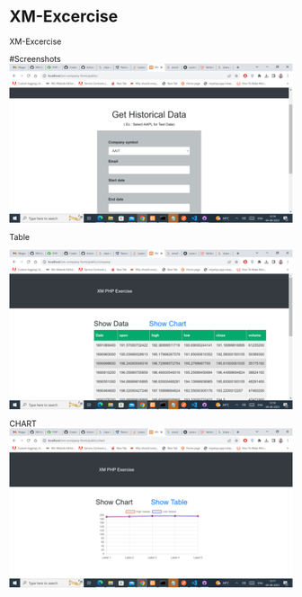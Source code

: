 # XM-Excercise
XM-Excercise

#Screenshots
<img src="https://github.com/sasiananth1984/XM-Excercise/blob/main/Screenshot%20(16).png">
<br>

Table

<img src="https://github.com/sasiananth1984/XM-Excercise/blob/main/Screenshot%20(18).png">

CHART
<img src="https://github.com/sasiananth1984/XM-Excercise/blob/main/Screenshot%20(15).png">
